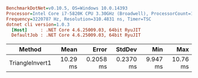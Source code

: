 ``` ini

BenchmarkDotNet=v0.10.5, OS=Windows 10.0.14393
Processor=Intel Core i7-5820K CPU 3.30GHz (Broadwell), ProcessorCount=12
Frequency=3220787 Hz, Resolution=310.4831 ns, Timer=TSC
dotnet cli version=1.0.3
  [Host]     : .NET Core 4.6.25009.03, 64bit RyuJIT
  DefaultJob : .NET Core 4.6.25009.03, 64bit RyuJIT


```
 |          Method |     Mean |     Error |    StdDev |      Min |      Max |
 |---------------- |---------:|----------:|----------:|---------:|---------:|
 | TriangleInvert1 | 10.29 ms | 0.2058 ms | 0.2370 ms | 9.947 ms | 10.76 ms |
